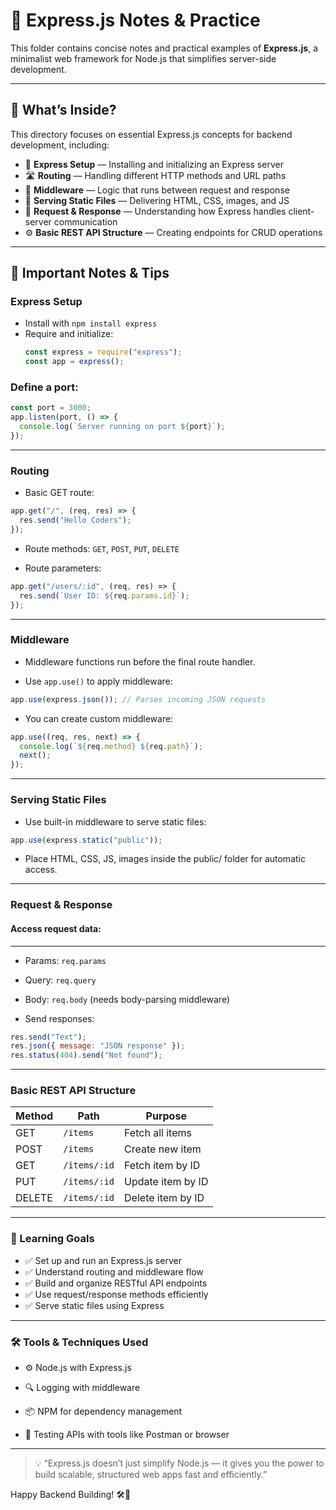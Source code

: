 # 🚀 Express.js Notes & Practice

This folder contains concise notes and practical examples of **Express.js**, a minimalist web framework for Node.js that simplifies server-side development.

---

## 🧠 What’s Inside?

This directory focuses on essential Express.js concepts for backend development, including:

- 🔧 **Express Setup** — Installing and initializing an Express server
- 🛣️ **Routing** — Handling different HTTP methods and URL paths
- 📄 **Middleware** — Logic that runs between request and response
- 🧱 **Serving Static Files** — Delivering HTML, CSS, images, and JS
- 🧪 **Request & Response** — Understanding how Express handles client-server communication
- ⚙️ **Basic REST API Structure** — Creating endpoints for CRUD operations

---

## 📝 Important Notes & Tips

### Express Setup

- Install with `npm install express`
- Require and initialize:
  ```js
  const express = require("express");
  const app = express();
  ```

### Define a port:

```js
const port = 3000;
app.listen(port, () => {
  console.log(`Server running on port ${port}`);
});
```

---

### Routing

- Basic GET route:

```js
app.get("/", (req, res) => {
  res.send("Hello Coders");
});
```

- Route methods: `GET`, `POST`, `PUT`, `DELETE`

- Route parameters:

```js
app.get("/users/:id", (req, res) => {
  res.send(`User ID: ${req.params.id}`);
});
```

---

### Middleware

- Middleware functions run before the final route handler.

- Use `app.use()` to apply middleware:

```js
app.use(express.json()); // Parses incoming JSON requests
```

- You can create custom middleware:

```js
app.use((req, res, next) => {
  console.log(`${req.method} ${req.path}`);
  next();
});
```

---

### Serving Static Files

- Use built-in middleware to serve static files:

```js
app.use(express.static("public"));
```

- Place HTML, CSS, JS, images inside the public/ folder for automatic access.

---

### Request & Response

#### Access request data:

---

- Params: `req.params`

- Query: `req.query`

- Body: `req.body` (needs body-parsing middleware)

- Send responses:

```js
res.send("Text");
res.json({ message: "JSON response" });
res.status(404).send("Not found");
```

---

### Basic REST API Structure

| Method | Path         | Purpose           |
| ------ | ------------ | ----------------- |
| GET    | `/items`     | Fetch all items   |
| POST   | `/items`     | Create new item   |
| GET    | `/items/:id` | Fetch item by ID  |
| PUT    | `/items/:id` | Update item by ID |
| DELETE | `/items/:id` | Delete item by ID |

---

### 🎯 Learning Goals

- ✅ Set up and run an Express.js server
- ✅ Understand routing and middleware flow
- ✅ Build and organize RESTful API endpoints
- ✅ Use request/response methods efficiently
- ✅ Serve static files using Express

---

### 🛠️ Tools & Techniques Used

- ⚙️ Node.js with Express.js

- 🔍 Logging with middleware

- 📦 NPM for dependency management

- 🧪 Testing APIs with tools like Postman or browser

---

> 💡 “Express.js doesn’t just simplify Node.js — it gives you the power to build scalable, structured web apps fast and efficiently.”

Happy Backend Building! 🛠️🚀

